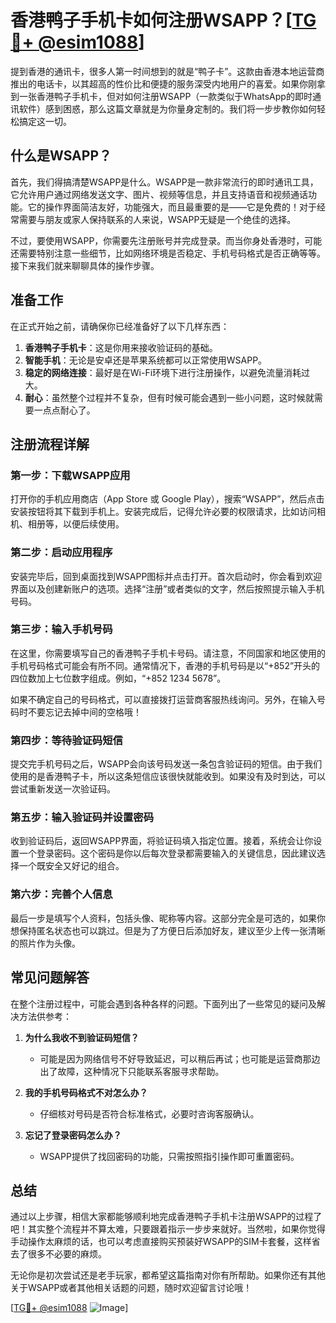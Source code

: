 # 香港鸭子手机卡如何注册WSAPP？[[TG💪+ @esim1088](https://t.me/s/esim1088)]

提到香港的通讯卡，很多人第一时间想到的就是“鸭子卡”。这款由香港本地运营商推出的电话卡，以其超高的性价比和便捷的服务深受内地用户的喜爱。如果你刚拿到一张香港鸭子手机卡，但对如何注册WSAPP（一款类似于WhatsApp的即时通讯软件）感到困惑，那么这篇文章就是为你量身定制的。我们将一步步教你如何轻松搞定这一切。

## 什么是WSAPP？

首先，我们得搞清楚WSAPP是什么。WSAPP是一款非常流行的即时通讯工具，它允许用户通过网络发送文字、图片、视频等信息，并且支持语音和视频通话功能。它的操作界面简洁友好，功能强大，而且最重要的是——它是免费的！对于经常需要与朋友或家人保持联系的人来说，WSAPP无疑是一个绝佳的选择。

不过，要使用WSAPP，你需要先注册账号并完成登录。而当你身处香港时，可能还需要特别注意一些细节，比如网络环境是否稳定、手机号码格式是否正确等等。接下来我们就来聊聊具体的操作步骤。

## 准备工作

在正式开始之前，请确保你已经准备好了以下几样东西：

1. **香港鸭子手机卡**：这是你用来接收验证码的基础。
2. **智能手机**：无论是安卓还是苹果系统都可以正常使用WSAPP。
3. **稳定的网络连接**：最好是在Wi-Fi环境下进行注册操作，以避免流量消耗过大。
4. **耐心**：虽然整个过程并不复杂，但有时候可能会遇到一些小问题，这时候就需要一点点耐心了。

## 注册流程详解

### 第一步：下载WSAPP应用

打开你的手机应用商店（App Store 或 Google Play），搜索“WSAPP”，然后点击安装按钮将其下载到手机上。安装完成后，记得允许必要的权限请求，比如访问相机、相册等，以便后续使用。

### 第二步：启动应用程序

安装完毕后，回到桌面找到WSAPP图标并点击打开。首次启动时，你会看到欢迎界面以及创建新账户的选项。选择“注册”或者类似的文字，然后按照提示输入手机号码。

### 第三步：输入手机号码

在这里，你需要填写自己的香港鸭子手机卡号码。请注意，不同国家和地区使用的手机号码格式可能会有所不同。通常情况下，香港的手机号码是以“+852”开头的四位数加上七位数字组成。例如，“+852 1234 5678”。

如果不确定自己的号码格式，可以直接拨打运营商客服热线询问。另外，在输入号码时不要忘记去掉中间的空格哦！

### 第四步：等待验证码短信

提交完手机号码之后，WSAPP会向该号码发送一条包含验证码的短信。由于我们使用的是香港鸭子卡，所以这条短信应该很快就能收到。如果没有及时到达，可以尝试重新发送一次验证码。

### 第五步：输入验证码并设置密码

收到验证码后，返回WSAPP界面，将验证码填入指定位置。接着，系统会让你设置一个登录密码。这个密码是你以后每次登录都需要输入的关键信息，因此建议选择一个既安全又好记的组合。

### 第六步：完善个人信息

最后一步是填写个人资料，包括头像、昵称等内容。这部分完全是可选的，如果你想保持匿名状态也可以跳过。但是为了方便日后添加好友，建议至少上传一张清晰的照片作为头像。

## 常见问题解答

在整个注册过程中，可能会遇到各种各样的问题。下面列出了一些常见的疑问及解决方法供参考：

1. **为什么我收不到验证码短信？**
   - 可能是因为网络信号不好导致延迟，可以稍后再试；也可能是运营商那边出了故障，这种情况下只能联系客服寻求帮助。

2. **我的手机号码格式不对怎么办？**
   - 仔细核对号码是否符合标准格式，必要时咨询客服确认。

3. **忘记了登录密码怎么办？**
   - WSAPP提供了找回密码的功能，只需按照指引操作即可重置密码。

## 总结

通过以上步骤，相信大家都能够顺利地完成香港鸭子手机卡注册WSAPP的过程了吧！其实整个流程并不算太难，只要跟着指示一步步来就好。当然啦，如果你觉得手动操作太麻烦的话，也可以考虑直接购买预装好WSAPP的SIM卡套餐，这样省去了很多不必要的麻烦。

无论你是初次尝试还是老手玩家，都希望这篇指南对你有所帮助。如果你还有其他关于WSAPP或者其他相关话题的问题，随时欢迎留言讨论哦！

[[TG💪+ @esim1088](https://t.me/s/esim1088) ![Image](https://i.postimg.cc/4NQfJmqS/Snipaste-2025-05-13-00-14-12.png)]